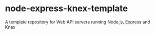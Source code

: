 # node-express-knex-template
A template repository for Web API servers running Node.js, Express and Knex
